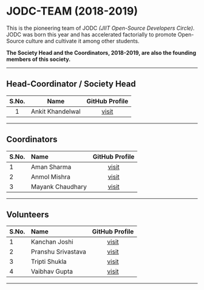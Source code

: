 # JODC-TEAM (2018-2019)

This is the pioneering team of JODC *(JIIT Open-Source Developers Circle)*. JODC was born this year and has accelerated factorially to promote Open-Source culture and cultivate it among other students.

**The Society Head and the Coordinators, 2018-2019, are also the founding members of this society.**

---

## Head-Coordinator / Society Head

| S.No. | Name | GitHub Profile |
|:-----:|:----:|:--------------:|
| 1 | Ankit Khandelwal | [visit](https://github.com/Ankk98) |

---

## Coordinators

| S.No. | Name | GitHub Profile |
|:------|:-----|:--------------:|
| 1 | Aman Sharma | [visit](https://github.com/amanharitsh123) |
| 2 | Anmol Mishra | [visit](https://github.com/anmol27katyani) |
| 3 | Mayank Chaudhary | [visit](https://github.com/im-gozmit) |

---

## Volunteers

| S.No. | Name | GitHub Profile |
|:------|:-----|:--------------:|
| 1 | Kanchan Joshi | [visit](https://github.com/koderjoker) |
| 2 | Pranshu Srivastava | [visit](https://github.com/rexagod) |
| 3 | Tripti Shukla | [visit](https://github.com/yellowwoods12) |
| 4 | Vaibhav Gupta | [visit](https://github.com/VARoDeK) |

---